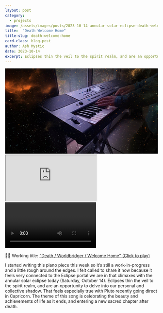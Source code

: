 ```yaml
---
layout: post
category:
  - projects
image: /assets/images/posts/2023-10-14-annular-solar-eclipse-death-welcome-home/keyboard_stars_welcome_home.jpg
title:  "Death Welcome Home"
title-slug: death-welcome-home
card-class: blog-post
author: Ash Mystic
date: 2023-10-14
excerpt: Eclipses thin the veil to the spirit realm, and are an opportunity to delve into our personal and collective shadow.
---
```


<img class="post-image-fullwidth" src="/assets/images/posts/2023-10-14-annular-solar-eclipse-death-welcome-home/keyboard_stars_welcome_home.jpg" alt="description"/>

<iframe class="post-video" src="https://photos.app.goo.gl/JVNGNdp8tjGRGFZa7"></iframe>

<video class="post-video" controls>
  <source src="https://photos.app.goo.gl/JVNGNdp8tjGRGFZa7">
</video>

 🎨🎹 Working title: <a href="https://photos.app.goo.gl/JVNGNdp8tjGRGFZa7" target="_blank">"Death / Worldbridger / Welcome Home" (Click to play)</a>

I started writing this piano piece this week so it’s still a work-in-progress and a little rough around the edges. I felt called to share it now because it feels very connected to the Eclipse portal we are in that climaxes with the annular solar eclipse today (Saturday, October 14). Eclipses thin the veil to the spirit realm, and are an opportunity to delve into our personal and collective shadow. That feels especially true with Pluto recently going direct in Capricorn. The theme of this song is celebrating the beauty and achievements of life as it ends, and entering a new sacred chapter after death.
